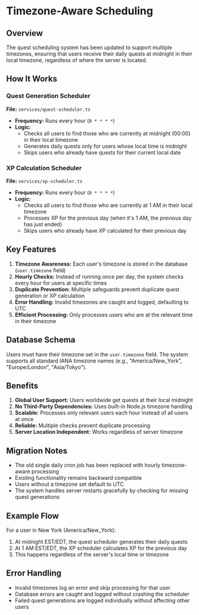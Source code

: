 # Timezone-Aware Scheduling

## Overview

The quest scheduling system has been updated to support multiple timezones, ensuring that users receive their daily quests at midnight in their local timezone, regardless of where the server is located.

## How It Works

### Quest Generation Scheduler

**File:** `services/quest-scheduler.ts`

- **Frequency:** Runs every hour (`0 * * * *`)
- **Logic:** 
  - Checks all users to find those who are currently at midnight (00:00) in their local timezone
  - Generates daily quests only for users whose local time is midnight
  - Skips users who already have quests for their current local date

### XP Calculation Scheduler

**File:** `services/xp-scheduler.ts`

- **Frequency:** Runs every hour (`0 * * * *`)
- **Logic:**
  - Checks all users to find those who are currently at 1 AM in their local timezone
  - Processes XP for the previous day (when it's 1 AM, the previous day has just ended)
  - Skips users who already have XP calculated for their previous day

## Key Features

1. **Timezone Awareness:** Each user's timezone is stored in the database (`user.timezone` field)
2. **Hourly Checks:** Instead of running once per day, the system checks every hour for users at specific times
3. **Duplicate Prevention:** Multiple safeguards prevent duplicate quest generation or XP calculation
4. **Error Handling:** Invalid timezones are caught and logged, defaulting to UTC
5. **Efficient Processing:** Only processes users who are at the relevant time in their timezone

## Database Schema

Users must have their timezone set in the `user.timezone` field. The system supports all standard IANA timezone names (e.g., "America/New_York", "Europe/London", "Asia/Tokyo").

## Benefits

1. **Global User Support:** Users worldwide get quests at their local midnight
2. **No Third-Party Dependencies:** Uses built-in Node.js timezone handling
3. **Scalable:** Processes only relevant users each hour instead of all users at once
4. **Reliable:** Multiple checks prevent duplicate processing
5. **Server Location Independent:** Works regardless of server timezone

## Migration Notes

- The old single daily cron job has been replaced with hourly timezone-aware processing
- Existing functionality remains backward compatible
- Users without a timezone set default to UTC
- The system handles server restarts gracefully by checking for missing quest generations

## Example Flow

For a user in New York (America/New_York):
1. At midnight EST/EDT, the quest scheduler generates their daily quests
2. At 1 AM EST/EDT, the XP scheduler calculates XP for the previous day
3. This happens regardless of the server's local time or timezone

## Error Handling

- Invalid timezones log an error and skip processing for that user
- Database errors are caught and logged without crashing the scheduler
- Failed quest generations are logged individually without affecting other users
